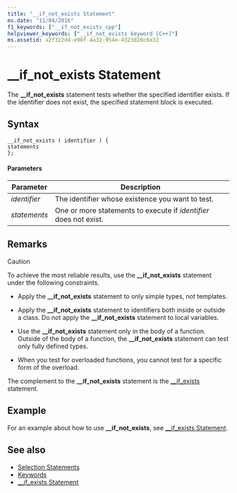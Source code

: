 ```yaml
---
title: "__if_not_exists Statement"
ms.date: "11/04/2016"
f1_keywords: ["__if_not_exists_cpp"]
helpviewer_keywords: ["__if_not_exists keyword [C++]"]
ms.assetid: a2f322d4-e96f-4a32-954e-4323d20c6e32
---
```

# __if_not_exists Statement

The **__if_not_exists** statement tests whether the specified identifier exists. If the identifier does not exist, the specified statement block is executed.

## Syntax

```
__if_not_exists ( identifier ) {
statements
};
```

#### Parameters

|Parameter|Description|
|---------------|-----------------|
|*identifier*|The identifier whose existence you want to test.|
|*statements*|One or more statements to execute if *identifier* does not exist.|

## Remarks

> [!CAUTION]
>  To achieve the most reliable results, use the **__if_not_exists** statement under the following constraints.

- Apply the **__if_not_exists** statement to only simple types, not templates.

- Apply the **__if_not_exists** statement to identifiers both inside or outside a class. Do not apply the **__if_not_exists** statement to local variables.

- Use the **__if_not_exists** statement only in the body of a function. Outside of the body of a function, the **__if_not_exists** statement can test only fully defined types.

- When you test for overloaded functions, you cannot test for a specific form of the overload.

The complement to the **__if_not_exists** statement is the [__if_exists](../cpp/if-exists-statement.md) statement.

## Example

For an example about how to use **__if_not_exists**, see [__if_exists Statement](../cpp/if-exists-statement.md).

## See also

- [Selection Statements](../cpp/selection-statements-cpp.md)
- [Keywords](../cpp/keywords-cpp.md)
- [__if_exists Statement](../cpp/if-exists-statement.md)

